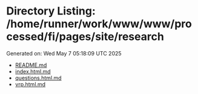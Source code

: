 # Directory Listing: /home/runner/work/www/www/processed/fi/pages/site/research
Generated on: Wed May  7 05:18:09 UTC 2025

- [README.md](README.md)
- [index.html.md](index.html.md)
- [questions.html.md](questions.html.md)
- [vrp.html.md](vrp.html.md)
